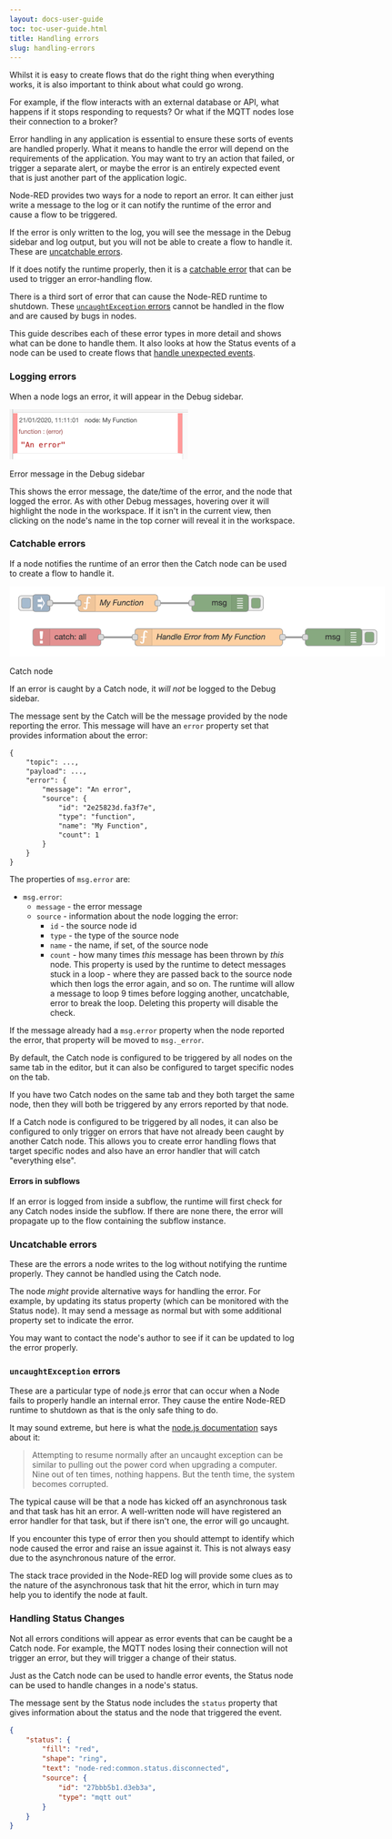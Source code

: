 ```yaml
---
layout: docs-user-guide
toc: toc-user-guide.html
title: Handling errors
slug: handling-errors
---
```


Whilst it is easy to create flows that do the right thing when everything works,
it is also important to think about what could go wrong.

For example, if the flow interacts with an external database or API, what happens
if it stops responding to requests? Or what if the MQTT nodes lose their connection
to a broker?

Error handling in any application is essential to ensure these sorts of events
are handled properly. What it means to handle the error will depend on the
requirements of the application. You may want to try an action that failed, or
trigger a separate alert, or maybe the error is an entirely expected event that
is just another part of the application logic.

Node-RED provides two ways for a node to report an error. It can either just
write a message to the log or it can notify the runtime of the error and cause
a flow to be triggered.

If the error is only written to the log, you will see the message in the Debug
sidebar and log output, but you will not be able to create a flow to handle it.
These are [uncatchable errors](#uncatchable-errors).

If it does notify the runtime properly, then it is a [catchable error](#catchable-errors)
that can be used to trigger an error-handling flow.

There is a third sort of error that can cause the Node-RED runtime to shutdown. These
[`uncaughtException` errors](#uncaughtexception-errors) cannot be handled in the flow and are caused by bugs
in nodes.

This guide describes each of these error types in more detail and shows what can
be done to handle them. It also looks at how the Status events of a node can be
used to create flows that [handle unexpected events](#handling-status-changes).


### Logging errors

When a node logs an error, it will appear in the Debug sidebar.

<div  style="width: 314px"  class="figure">
  <img src="images/error_debug.png" alt="Error message in the Debug sidebar">
  <p class="caption">Error message in the Debug sidebar</p>
</div>

This shows the error message, the date/time of the error, and the node that logged
the error. As with other Debug messages, hovering over it will highlight the node
in the workspace. If it isn't in the current view, then clicking on the node's
name in the top corner will reveal it in the workspace.


### Catchable errors

If a node notifies the runtime of an error then the Catch node can be used to
create a flow to handle it.

<div  style="width: 660px"  class="figure">
  <img src="images/error_catch.png" alt="Catch node">
  <p class="caption">Catch node</p>
</div>

If an error is caught by a Catch node, it *will not* be logged to the Debug sidebar.

The message sent by the Catch will be the message provided by the node reporting
the error. This message will have an `error` property set that provides information
about the error:


```
{
    "topic": ...,
    "payload": ...,
    "error": {
        "message": "An error",
        "source": {
            "id": "2e25823d.fa3f7e",
            "type": "function",
            "name": "My Function",
            "count": 1
        }
    }
}
```

The properties of `msg.error` are:

 - `msg.error`:
   - `message` - the error message
   - `source` - information about the node logging the error:
     - `id` - the source node id
     - `type` - the type of the source node
     - `name` - the name, if set, of the source node
     - `count` - how many times *this* message has been thrown by *this* node.
        This property is used by the runtime to detect messages stuck in a loop - where
        they are passed back to the source node which then logs the error again, and so on.
        The runtime will allow a message to loop 9 times before logging another,
        uncatchable, error to break the loop. Deleting this property will disable the check.

If the message already had a `msg.error` property when the node reported the error,
that property will be moved to `msg._error`.

By default, the Catch node is configured to be triggered by all nodes on the same
tab in the editor, but it can also be configured to target specific nodes on the tab.

If you have two Catch nodes on the same tab and they both target the same node,
then they will both be triggered by any errors reported by that node.

If a Catch node is configured to be triggered by all nodes, it can also be configured
to only trigger on errors that have not already been caught by another Catch node.
This allows you to create error handling flows that target specific nodes and also
have an error handler that will catch "everything else".


#### Errors in subflows

If an error is logged from inside a subflow, the runtime will first check for any
Catch nodes inside the subflow. If there are none there, the error will propagate
up to the flow containing the subflow instance.


### Uncatchable errors

These are the errors a node writes to the log without notifying the runtime properly.
They cannot be handled using the Catch node.

The node *might* provide alternative ways for handling the error. For example, by updating
its status property (which can be monitored with the Status node). It may send a message
as normal but with some additional property set to indicate the error.

You may want to contact the node's author to see if it can be updated to log the error
properly.


### `uncaughtException` errors

These are a particular type of node.js error that can occur when a Node fails to
properly handle an internal error. They cause the entire Node-RED runtime to
shutdown as that is the only safe thing to do.

It may sound extreme, but here is what the [node.js documentation](https://nodejs.org/api/process.html#process_warning_using_uncaughtexception_correctly) says about it:

> Attempting to resume normally after an uncaught exception can be similar to pulling out the power cord when upgrading a computer. Nine out of ten times, nothing happens. But the tenth time, the system becomes corrupted.


The typical cause will be that a node has kicked off an asynchronous task and
that task has hit an error. A well-written node will have registered an error
handler for that task, but if there isn't one, the error will go uncaught.

If you encounter this type of error then you should attempt to identify which node
caused the error and raise an issue against it. This is not always easy due to the asynchronous nature of the error.

The stack trace provided in the Node-RED log will provide some clues as to the
nature of the asynchronous task that hit the error, which in turn may help you
to identify the node at fault.

### Handling Status Changes

Not all errors conditions will appear as error events that can be caught be a
Catch node. For example, the MQTT nodes losing their connection will not trigger
an error, but they will trigger a change of their status.

Just as the Catch node can be used to handle error events, the Status node can
be used to handle changes in a node's status.

The message sent by the Status node includes the `status` property that gives
information about the status and the node that triggered the event.

```json
{
    "status": {
        "fill": "red",
        "shape": "ring",
        "text": "node-red:common.status.disconnected",
        "source": {
            "id": "27bbb5b1.d3eb3a",
            "type": "mqtt out"
        }
    }
}
```